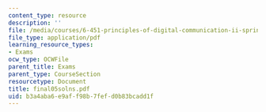 ```yaml
---
content_type: resource
description: ''
file: /media/courses/6-451-principles-of-digital-communication-ii-spring-2005/b3a4aba6e9aff98b7fefd0b83bcadd1f_final05solns.pdf
file_type: application/pdf
learning_resource_types:
- Exams
ocw_type: OCWFile
parent_title: Exams
parent_type: CourseSection
resourcetype: Document
title: final05solns.pdf
uid: b3a4aba6-e9af-f98b-7fef-d0b83bcadd1f
---
```

